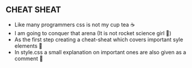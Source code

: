 ## CHEAT SHEAT
- Like many programmers css is not my cup tea ☕️
- I am going to conquer that arena (It is not rocket science girl 🚀)
- As the first step creating a cheat-sheat which covers important syle elements 🥿
- In style.css a small explanation on important ones are also given as a comment 📝